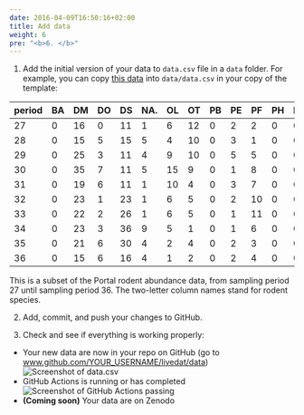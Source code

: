 ```yaml
---
date: 2016-04-09T16:50:16+02:00
title: Add data
weight: 6
pre: "<b>6. </b>"
---
```


1. Add the initial version of your data to `data.csv` file in a `data` folder. For example, you can copy [this data](/sample-data/starting-data.csv) into `data/data.csv` in your copy of the template:

| period | BA | DM | DO | DS | NA. | OL | OT | PB | PE | PF | PH | PI | PL | PM | PP | RF | RM | RO | SF | SH | SO |
|--------|----|----|----|----|-----|----|----|----|----|----|----|----|----|----|----|----|----|----|----|----|----|
| 27     | 0  | 16 | 0  | 11 | 1   | 6  | 12 | 0  | 2  | 2  | 0  | 0  | 0  | 0  | 3  | 0  | 0  | 0  | 0  | 0  | 0  |
| 28     | 0  | 15 | 5  | 15 | 5   | 4  | 10 | 0  | 3  | 1  | 0  | 0  | 0  | 0  | 2  | 0  | 1  | 0  | 0  | 0  | 0  |
| 29     | 0  | 25 | 3  | 11 | 4   | 9  | 10 | 0  | 5  | 5  | 0  | 0  | 0  | 1  | 1  | 0  | 5  | 0  | 0  | 0  | 0  |
| 30     | 0  | 35 | 7  | 11 | 5   | 15 | 9  | 0  | 1  | 8  | 0  | 0  | 0  | 0  | 0  | 0  | 6  | 0  | 0  | 0  | 0  |
| 31     | 0  | 19 | 6  | 11 | 1   | 10 | 4  | 0  | 3  | 7  | 0  | 0  | 0  | 0  | 0  | 0  | 11 | 0  | 0  | 0  | 0  |
| 32     | 0  | 23 | 1  | 23 | 1   | 6  | 5  | 0  | 2  | 10 | 0  | 0  | 0  | 0  | 0  | 0  | 10 | 0  | 0  | 0  | 0  |
| 33     | 0  | 22 | 2  | 26 | 1   | 6  | 5  | 0  | 1  | 11 | 0  | 0  | 0  | 0  | 1  | 0  | 6  | 0  | 0  | 0  | 0  |
| 34     | 0  | 23 | 3  | 36 | 9   | 5  | 1  | 0  | 1  | 6  | 0  | 0  | 0  | 0  | 2  | 0  | 0  | 0  | 0  | 0  | 0  |
| 35     | 0  | 21 | 6  | 30 | 4   | 2  | 4  | 0  | 2  | 3  | 0  | 0  | 0  | 0  | 3  | 0  | 0  | 0  | 0  | 0  | 0  |
| 36     | 0  | 15 | 6  | 16 | 4   | 1  | 2  | 0  | 2  | 4  | 0  | 0  | 0  | 0  | 1  | 0  | 0  | 0  | 0  | 0  | 0  |

  This is a subset of the Portal rodent abundance data, from sampling period 27 until sampling period 36. The two-letter column names stand for rodent species.


2. Add, commit, and push your changes to GitHub.

3. Check and see if everything is working properly:

  * Your new data are now in your repo on GitHub (go to www.github.com/YOUR_USERNAME/livedat/data)
    ![Screenshot of data.csv](/screenshots/github-add-data.png)
  * GitHub Actions is running or has completed
    ![Screenshot of GitHub Actions passing](/screenshots/github_actions-add-data-passed.png)
  * **(Coming soon)** Your data are on Zenodo
